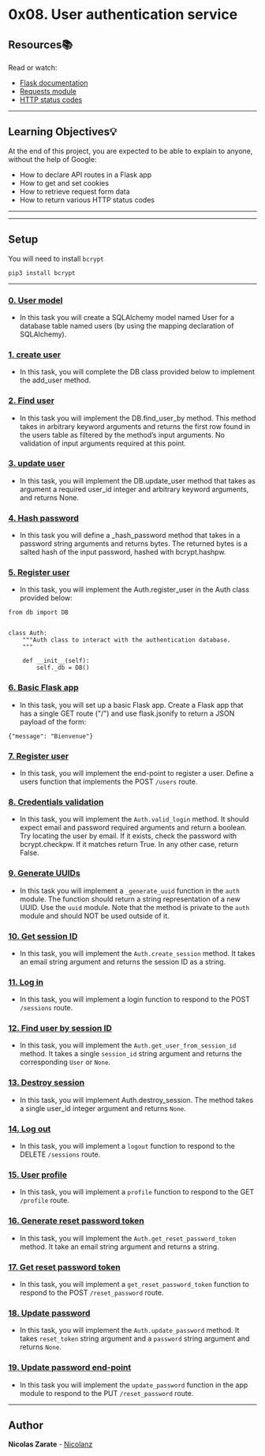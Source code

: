 # 0x08. User authentication service

## Resources:books:
Read or watch:
* [Flask documentation](https://flask.palletsprojects.com/en/1.1.x/quickstart/)
* [Requests module](https://requests.kennethreitz.org/en/master/user/quickstart/)
* [HTTP status codes](https://www.w3.org/Protocols/rfc2616/rfc2616-sec10.html)

---
## Learning Objectives:bulb:
At the end of this project, you are expected to be able to explain to anyone, without the help of Google:

* How to declare API routes in a Flask app
* How to get and set cookies
* How to retrieve request form data
* How to return various HTTP status codes

---

---
## Setup
You will need to install `bcrypt`

```
pip3 install bcrypt
```

---

### [0. User model](./user.py)
* In this task you will create a SQLAlchemy model named User for a database table named users (by using the mapping declaration of SQLAlchemy).

### [1. create user](./db.py)
* In this task, you will complete the DB class provided below to implement the add_user method.

### [2. Find user](./db.py)
* In this task you will implement the DB.find_user_by method. This method takes in arbitrary keyword arguments and returns the first row found in the users table as filtered by the method’s input arguments. No validation of input arguments required at this point.

### [3. update user](./db.py)
* In this task, you will implement the DB.update_user method that takes as argument a required user_id integer and arbitrary keyword arguments, and returns None.

### [4. Hash password](./auth.py)
* In this task you will define a _hash_password method that takes in a password string arguments and returns bytes. The returned bytes is a salted hash of the input password, hashed with bcrypt.hashpw.

### [5. Register user](./auth.py)
* In this task, you will implement the Auth.register_user in the Auth class provided below:
```
from db import DB


class Auth:
    """Auth class to interact with the authentication database.
    """

    def __init__(self):
        self._db = DB()
```

### [6. Basic Flask app](./app.py)
* In this task, you will set up a basic Flask app. Create a Flask app that has a single GET route ("/") and use flask.jsonify to return a JSON payload of the form:
```
{"message": "Bienvenue"}
```

### [7. Register user](./app.py)
* In this task, you will implement the end-point to register a user. Define a users function that implements the POST `/users` route.

### [8. Credentials validation](./auth.py)
* In this task, you will implement the `Auth.valid_login` method. It should expect email and password required arguments and return a boolean. Try locating the user by email. If it exists, check the password with bcrypt.checkpw. If it matches return True. In any other case, return False.

### [9. Generate UUIDs](./auth.py)
* In this task you will implement a `_generate_uuid` function in the `auth` module. The function should return a string representation of a new UUID. Use the `uuid` module. Note that the method is private to the `auth` module and should NOT be used outside of it.

### [10. Get session ID](./auth.py)
* In this task, you will implement the `Auth.create_session` method. It takes an email string argument and returns the session ID as a string.

### [11. Log in](./app.py)
* In this task, you will implement a login function to respond to the POST `/sessions` route.

### [12. Find user by session ID](./auth.py)
* In this task, you will implement the `Auth.get_user_from_session_id` method. It takes a single `session_id` string argument and returns the corresponding `User` or `None`.

### [13. Destroy session](./auth.py)
* In this task, you will implement Auth.destroy_session. The method takes a single user_id integer argument and returns `None`.

### [14. Log out](./app.py)
* In this task, you will implement a `logout` function to respond to the DELETE `/sessions` route.

### [15. User profile](./app.py)
* In this task, you will implement a `profile` function to respond to the GET `/profile` route.

### [16. Generate reset password token](./auth.py)
* In this task, you will implement the `Auth.get_reset_password_token` method. It take an email string argument and returns a string.

### [17. Get reset password token](./app.py)
* In this task, you will implement a `get_reset_password_token` function to respond to the POST `/reset_password` route.

### [18. Update password](./auth.py)
* In this task, you will implement the `Auth.update_password` method. It takes `reset_token` string argument and a `password` string argument and returns `None`.

### [19. Update password end-point](./app.py)
* In this task you will implement the `update_password` function in the app module to respond to the PUT `/reset_password` route.

---

## Author
**Nicolas Zarate** - [Nicolanz](https://github.com/Nicolanz)
